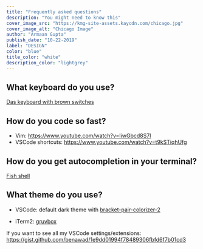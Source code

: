 ```yaml
---
title: "Frequently asked questions"
description: "You might need to know this"
cover_image_src: "https://kmg-site-assets.kaycdn.com/chicago.jpg"
cover_image_alt: "Chicago Image"
author: "Armaan Gupta"
publish_date: "10-22-2019"
label: "DESIGN"
color: "blue"
title_color: "white"
description_color: "lightgrey"
---
```


## What keyboard do you use?

[Das keyboard with brown switches](https://www.daskeyboard.com/daskeyboard-4-professional/)

## How do you code so fast?

- Vim: https://www.youtube.com/watch?v=IiwGbcd8S7I
- VSCode shortcuts: https://www.youtube.com/watch?v=t9kSTiqhUfg

## How do you get autocompletion in your terminal?

[Fish shell](https://fishshell.com/)

## What theme do you use?

- VSCode: default dark theme with [bracket-pair-colorizer-2](https://marketplace.visualstudio.com/items?itemName=CoenraadS.bracket-pair-colorizer-2)

- iTerm2: [gruvbox](https://github.com/morhetz/gruvbox-contrib)

If you want to see all my VSCode settings/extensions: https://gist.github.com/benawad/1e9dd01994f78489306fbfd6f7b01cd3